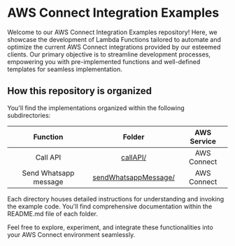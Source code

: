 # AWS Connect Integration Examples

Welcome to our AWS Connect Integration Examples repository! Here, we showcase the development of Lambda Functions tailored to automate and optimize the current AWS Connect integrations provided by our esteemed clients. Our primary objective is to streamline development processes, empowering you with pre-implemented functions and well-defined templates for seamless implementation.

## How this repository is organized

You'll find the implementations organized within the following subdirectories:

|     Function    |       Folder      | AWS Service |
|:----------:|:-----------------:|:-----------:|
| Call API       | [callAPI/](src/functions/connect/callAPIFunction)  | AWS Connect        |
| Send Whatsapp message    | [sendWhatsappMessage/](src/functions/connect/sendWhatsappMessageFunction)       | AWS Connect      |

Each directory houses detailed instructions for understanding and invoking the example code. You'll find comprehensive documentation within the README.md file of each folder.

Feel free to explore, experiment, and integrate these functionalities into your AWS Connect environment seamlessly.
